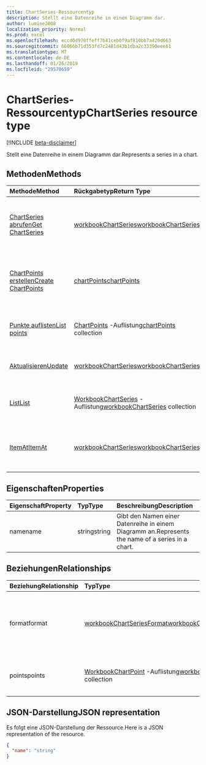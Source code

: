 ```yaml
---
title: ChartSeries-Ressourcentyp
description: Stellt eine Datenreihe in einem Diagramm dar.
author: lumine2008
localization_priority: Normal
ms.prod: excel
ms.openlocfilehash: eccd0d970ffeff7b41ceb0f9af810bb7a420d663
ms.sourcegitcommit: 66066b71d353fd7c2481d43b1dba2c33390eee61
ms.translationtype: MT
ms.contentlocale: de-DE
ms.lasthandoff: 01/26/2019
ms.locfileid: "29570659"
---
```

# <a name="chartseries-resource-type"></a><span data-ttu-id="10d2b-103">ChartSeries-Ressourcentyp</span><span class="sxs-lookup"><span data-stu-id="10d2b-103">ChartSeries resource type</span></span>

[!INCLUDE [beta-disclaimer](../../includes/beta-disclaimer.md)]

<span data-ttu-id="10d2b-104">Stellt eine Datenreihe in einem Diagramm dar.</span><span class="sxs-lookup"><span data-stu-id="10d2b-104">Represents a series in a chart.</span></span>


## <a name="methods"></a><span data-ttu-id="10d2b-105">Methoden</span><span class="sxs-lookup"><span data-stu-id="10d2b-105">Methods</span></span>

| <span data-ttu-id="10d2b-106">Methode</span><span class="sxs-lookup"><span data-stu-id="10d2b-106">Method</span></span>           | <span data-ttu-id="10d2b-107">Rückgabetyp</span><span class="sxs-lookup"><span data-stu-id="10d2b-107">Return Type</span></span>    |<span data-ttu-id="10d2b-108">Beschreibung</span><span class="sxs-lookup"><span data-stu-id="10d2b-108">Description</span></span>|
|:---------------|:--------|:----------|
|[<span data-ttu-id="10d2b-109">ChartSeries abrufen</span><span class="sxs-lookup"><span data-stu-id="10d2b-109">Get ChartSeries</span></span>](../api/chartseries-get.md) | [<span data-ttu-id="10d2b-110">workbookChartSeries</span><span class="sxs-lookup"><span data-stu-id="10d2b-110">workbookChartSeries</span></span>](chartseries.md) |<span data-ttu-id="10d2b-111">Dient zum Lesen der Eigenschaften und der Beziehungen des chartSeries-Objekts.</span><span class="sxs-lookup"><span data-stu-id="10d2b-111">Read properties and relationships of chartSeries object.</span></span>|
|[<span data-ttu-id="10d2b-112">ChartPoints erstellen</span><span class="sxs-lookup"><span data-stu-id="10d2b-112">Create ChartPoints</span></span>](../api/chartseries-post-points.md) |[<span data-ttu-id="10d2b-113">chartPoints</span><span class="sxs-lookup"><span data-stu-id="10d2b-113">chartPoints</span></span>](chartpoint.md)| <span data-ttu-id="10d2b-114">Dient zum Erstellen eines neuen ChartPoints durch Veröffentlichen in der Punkteammlung.</span><span class="sxs-lookup"><span data-stu-id="10d2b-114">Create a new ChartPoints by posting to the points collection.</span></span>|
|[<span data-ttu-id="10d2b-115">Punkte auflisten</span><span class="sxs-lookup"><span data-stu-id="10d2b-115">List points</span></span>](../api/chartseries-list-points.md) |<span data-ttu-id="10d2b-116">[ChartPoints](chartpoint.md) -Auflistung</span><span class="sxs-lookup"><span data-stu-id="10d2b-116">[chartPoints](chartpoint.md) collection</span></span>| <span data-ttu-id="10d2b-117">Dient zum Abrufen einer ChartPoints-Objeksammlung.</span><span class="sxs-lookup"><span data-stu-id="10d2b-117">Get a ChartPoints object collection.</span></span>|
|[<span data-ttu-id="10d2b-118">Aktualisieren</span><span class="sxs-lookup"><span data-stu-id="10d2b-118">Update</span></span>](../api/chartseries-update.md) | [<span data-ttu-id="10d2b-119">workbookChartSeries</span><span class="sxs-lookup"><span data-stu-id="10d2b-119">workbookChartSeries</span></span>](chartseries.md) |<span data-ttu-id="10d2b-120">Dient zum Aktualisieren des ChartSeries-Objekts.</span><span class="sxs-lookup"><span data-stu-id="10d2b-120">Update ChartSeries object.</span></span> |
|[<span data-ttu-id="10d2b-121">List</span><span class="sxs-lookup"><span data-stu-id="10d2b-121">List</span></span>](../api/chartseries-list.md) | <span data-ttu-id="10d2b-122">[WorkbookChartSeries](chartseries.md) -Auflistung</span><span class="sxs-lookup"><span data-stu-id="10d2b-122">[workbookChartSeries](chartseries.md) collection</span></span> |<span data-ttu-id="10d2b-123">Dient zum Abrufen der chartSeries-Objektsammlung.</span><span class="sxs-lookup"><span data-stu-id="10d2b-123">Get chartSeries object collection.</span></span> |
|[<span data-ttu-id="10d2b-124">ItemAt</span><span class="sxs-lookup"><span data-stu-id="10d2b-124">ItemAt</span></span>](../api/chartseriescollection-itemat.md)|[<span data-ttu-id="10d2b-125">workbookChartSeries</span><span class="sxs-lookup"><span data-stu-id="10d2b-125">workbookChartSeries</span></span>](chartseries.md)|<span data-ttu-id="10d2b-126">Ruft eine Datenreihe anhand ihrer Position in der Sammlung ab.</span><span class="sxs-lookup"><span data-stu-id="10d2b-126">Retrieves a series based on its position in the collection</span></span>|

## <a name="properties"></a><span data-ttu-id="10d2b-127">Eigenschaften</span><span class="sxs-lookup"><span data-stu-id="10d2b-127">Properties</span></span>
| <span data-ttu-id="10d2b-128">Eigenschaft</span><span class="sxs-lookup"><span data-stu-id="10d2b-128">Property</span></span>     | <span data-ttu-id="10d2b-129">Typ</span><span class="sxs-lookup"><span data-stu-id="10d2b-129">Type</span></span>   |<span data-ttu-id="10d2b-130">Beschreibung</span><span class="sxs-lookup"><span data-stu-id="10d2b-130">Description</span></span>|
|:---------------|:--------|:----------|
|<span data-ttu-id="10d2b-131">name</span><span class="sxs-lookup"><span data-stu-id="10d2b-131">name</span></span>|<span data-ttu-id="10d2b-132">string</span><span class="sxs-lookup"><span data-stu-id="10d2b-132">string</span></span>|<span data-ttu-id="10d2b-133">Gibt den Namen einer Datenreihe in einem Diagramm an.</span><span class="sxs-lookup"><span data-stu-id="10d2b-133">Represents the name of a series in a chart.</span></span>|

## <a name="relationships"></a><span data-ttu-id="10d2b-134">Beziehungen</span><span class="sxs-lookup"><span data-stu-id="10d2b-134">Relationships</span></span>
| <span data-ttu-id="10d2b-135">Beziehung</span><span class="sxs-lookup"><span data-stu-id="10d2b-135">Relationship</span></span> | <span data-ttu-id="10d2b-136">Typ</span><span class="sxs-lookup"><span data-stu-id="10d2b-136">Type</span></span>   |<span data-ttu-id="10d2b-137">Beschreibung</span><span class="sxs-lookup"><span data-stu-id="10d2b-137">Description</span></span>|
|:---------------|:--------|:----------|
|<span data-ttu-id="10d2b-138">format</span><span class="sxs-lookup"><span data-stu-id="10d2b-138">format</span></span>|[<span data-ttu-id="10d2b-139">workbookChartSeriesFormat</span><span class="sxs-lookup"><span data-stu-id="10d2b-139">workbookChartSeriesFormat</span></span>](chartseriesformat.md)|<span data-ttu-id="10d2b-p101">Stellt die Formatierung für eine Diagrammdatenreihe dar, einschließlich Füllung und Linienformatierung. Schreibgeschützt.</span><span class="sxs-lookup"><span data-stu-id="10d2b-p101">Represents the formatting of a chart series, which includes fill and line formatting. Read-only.</span></span>|
|<span data-ttu-id="10d2b-142">points</span><span class="sxs-lookup"><span data-stu-id="10d2b-142">points</span></span>|<span data-ttu-id="10d2b-143">[WorkbookChartPoint](chartpoint.md) -Auflistung</span><span class="sxs-lookup"><span data-stu-id="10d2b-143">[workbookChartPoint](chartpoint.md) collection</span></span>|<span data-ttu-id="10d2b-p102">Stellt eine Sammlung aller Punkte in der Datenreihe dar. Schreibgeschützt.</span><span class="sxs-lookup"><span data-stu-id="10d2b-p102">Represents a collection of all points in the series. Read-only.</span></span>|

## <a name="json-representation"></a><span data-ttu-id="10d2b-146">JSON-Darstellung</span><span class="sxs-lookup"><span data-stu-id="10d2b-146">JSON representation</span></span>

<span data-ttu-id="10d2b-147">Es folgt eine JSON-Darstellung der Ressource.</span><span class="sxs-lookup"><span data-stu-id="10d2b-147">Here is a JSON representation of the resource.</span></span>

<!-- {
  "blockType": "resource",
  "baseType": "microsoft.graph.entity",
  "optionalProperties": [

  ],
  "@odata.type": "microsoft.graph.workbookChartSeries"
}-->

```json
{
  "name": "string"
}

```

<!-- uuid: 8fcb5dbc-d5aa-4681-8e31-b001d5168d79
2015-10-25 14:57:30 UTC -->
<!--
{
  "type": "#page.annotation",
  "description": "ChartSeries resource",
  "keywords": "",
  "section": "documentation",
  "tocPath": "",
  "suppressions": [
    "Error: /api-reference/beta/resources/chartseries.md:\r\n      Exception processing links.\r\n    System.ArgumentException: Link Definition was null. Link text: !INCLUDE [beta-disclaimer](../../includes/beta-disclaimer.md)\r\n      at ApiDoctor.Validation.DocFile.get_LinkDestinations()\r\n      at ApiDoctor.Validation.DocSet.ValidateLinks(Boolean includeWarnings, String[] relativePathForFiles, IssueLogger issues, Boolean requireFilenameCaseMatch, Boolean printOrphanedFiles)"
  ]
}
-->
